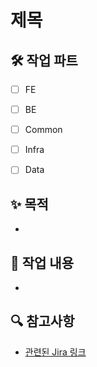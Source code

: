 # 제목

## 🛠 작업 파트
- [ ] FE
- [ ] BE
- [ ] Common
- [ ] Infra
- [ ] Data


## ✨ 목적
- 

## 📄 작업 내용
-

## 🔍 참고사항
- [관련된 Jira 링크](링크)
